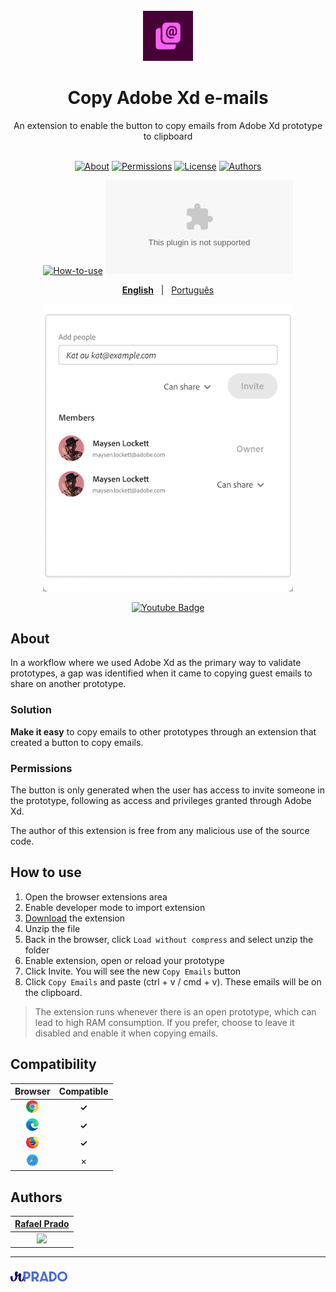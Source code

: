 <br>

<div align="center">
    <img src=".github/icon.png" alt="Logo Repo" width="80">
    <h1>
      Copy Adobe Xd e-mails
    </h1>
    An extension to enable the button to copy emails from Adobe Xd prototype to clipboard
</div>

<br>
<div align="center">

[![About](https://img.shields.io/badge/-About-470137)](#about)
[![Permissions](https://img.shields.io/badge/-Permissions-470137)](#permissions)
[![License](https://img.shields.io/badge/-License-470137)](/LICENSE)
[![Authors](https://img.shields.io/badge/-Author-470137)](#authors)

[![How-to-use](https://img.shields.io/badge/-Download-FE62F5)](#how-to-use)
![size-package](https://img.shields.io/github/size/rpradosilva/copy-xd-emails/package/extension_copy-xd-emails.zip?style=social)

</div>
<div align="center">

[**English**](/README.md)&nbsp;&nbsp;&nbsp;|&nbsp;&nbsp;&nbsp;[Português](.github/README_PTBR.md)

<img src=".github/example-eng.gif" alt="example" width="400">

[![Youtube Badge](https://img.shields.io/badge/-Explaining%20the%20solution-fffff0?style=flat&labelColor=ff0000&logo=Youtube&logoColor=white&link=https://www.youtube.com/watch?v=i9G2mufZwZo)](https://www.youtube.com/watch?v=i9G2mufZwZo)

</div>

## About

In a workflow where we used Adobe Xd as the primary way to validate prototypes, a gap was identified when it came to copying guest emails to share on another prototype.

### Solution

**Make it easy** to copy emails to other prototypes through an extension that created a button to copy emails.

### Permissions

The button is only generated when the user has access to invite someone in the prototype, following as access and privileges granted through Adobe Xd.

The author of this extension is free from any malicious use of the source code.

## How to use

1. Open the browser extensions area
2. Enable developer mode to import extension
3. [Download](https://github.com/rpradosilva/copy-xd-emails/raw/main/package/extension_copy-xd-emails.zip) the extension
4. Unzip the file
5. Back in the browser, click `Load without compress` and select unzip the folder
6. Enable extension, open or reload your prototype
7. Click Invite. You will see the new `Copy Emails` button
8. Click `Copy Emails` and paste (ctrl + v / cmd + v). These emails will be on the clipboard.

> The extension runs whenever there is an open prototype, which can lead to high RAM consumption. If you prefer, choose to leave it disabled and enable it when copying emails.

## Compatibility

|                  Browser                   | Compatible |
| :----------------------------------------: | :--------: |
| <img src=".github/chrome.png" width="20">  |   **✓**    |
|  <img src=".github/edge.png" width="20">   |   **✓**    |
| <img src=".github/firefox.png" width="20"> |   **✓**    |
| <img src=".github/safari.png" width="20">  |     ✗      |

## Authors

|      [Rafael Prado](http://www.github.com/rpradosilva)      |
| :---------------------------------------------------------: |
| ![](https://avatars2.githubusercontent.com/u/22681977?s=80) |

---

### [<img alt="Logo RPrado" src="https://raw.githubusercontent.com/rpradosilva/rpradosilva/master/.github/logo-rprado.png" width="91px" />](http://rprado.design)
